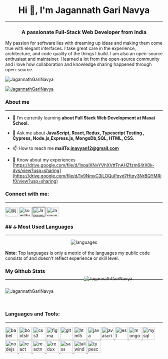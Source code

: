 <h1 align="center">Hi 👋, I'm Jagannath Gari Navya</h1>
<hr/>
<h3 align="center">A passionate Full-Stack Web Developer from India</h3>

 <p>
      My passion for software lies with dreaming up ideas and making them come
      true with elegant interfaces. I take great care in the experience,
      architecture, and code quality of the things I build. I am also an
      open-source enthusiast and maintainer. I learned a lot from the
      open-source community and i love how collaboration and knowledge sharing
      happened through open-source.
    </p>

<p align="left"> <img src="https://komarev.com/ghpvc/?username=JagannathGariNavya&label=Profile%20views&color=0e75b6&style=flat" alt="JagannathGariNavya" /> </p>

<p align="left"> <a href="https://github.com/ryo-ma/github-profile-trophy"><img src="https://github-profile-trophy.vercel.app/?username=JagannathGariNavya" alt="JagannathGariNavya" /></a> </p>
<h3>About me</h3>
    <hr />

- 🌱 I’m currently learning **about Full Stack Web Development at Masai School.**

- 💬 Ask me about **JavaScript, React, Redux, Typescript Testing , Cypress, Node.js,Express.js, MongoDb,SQL, HTML, CSS.**

- 📫 How to reach me **mailTo:jnavyan12@gmail.com**

- 📄 Know about my experiences [https://drive.google.com/file/d/1npalXNvYVhXVtfFnAHZfzm64tX0k-dvs/view?usp=sharing](https://drive.google.com/file/d/1v9NmyC3jLOQuPqvd7Htqy3NrBQYMRif0/view?usp=sharing)

<h3 align="left">Connect with me:</h3>
<hr/>
<p align="left">
<a href="https://codepen.io/J-Navya" target="blank"><img align="center" src="https://raw.githubusercontent.com/rahuldkjain/github-profile-readme-generator/master/src/images/icons/Social/codepen.svg" alt="@j-navya" height="30" width="40" /></a>
<a href="https://www.linkedin.com/in/j-navya/" target="blank"><img align="center" src="https://raw.githubusercontent.com/rahuldkjain/github-profile-readme-generator/master/src/images/icons/Social/linked-in-alt.svg" alt="sumithrat49" height="30" width="40" /></a>
<a href="" target="blank"><img align="center" src="https://raw.githubusercontent.com/rahuldkjain/github-profile-readme-generator/master/src/images/icons/Social/hackerrank.svg" alt="JagannathGariNavya" height="30" width="40" /></a>
<a href="https://leetcode.com/u/jnavyan12/" target="blank"><img align="center" src="https://raw.githubusercontent.com/rahuldkjain/github-profile-readme-generator/master/src/images/icons/Social/leet-code.svg" alt="JagannathGariNavya" height="30" width="40" /></a>
</p>
 <h3>## 🔝 Most Used Languages</h3>
<hr/>
    <div align="center">
      <img
        alt="languages"
        src="https://github-readme-stats.vercel.app/api/top-langs/?username=JagannathGariNavya&layout=compact&hide_border=true&theme=tokyonight"
      />
    </div>
    <br/>
    <b>Note:</b> Top languages is only a metric of the languages my public code
    consists of and doesn't reflect experience or skill level.

<h3>My Github Stats</h3>
<hr/>
<div style="display: flex;">
    <div style="flex: 1;">
        <p>&nbsp;<img align="left" src="https://github-readme-stats.vercel.app/api?username=JagannathGariNavya&show_icons=true&locale=en" alt="JagannathGariNavya" /></p>
    </div>
    <div style="flex: 1;">
        <p><img style="margin-top: -40px;" src="https://github-readme-streak-stats.herokuapp.com/?user=JagannathGariNavya" alt="JagannathGariNavya" /></p>
    </div>
</div>

<br/>
<h3 align="left">Languages and Tools:</h3>
<hr/>
<p align="left"> <a href="https://babeljs.io/" target="_blank" rel="noreferrer"> <img src="https://www.vectorlogo.zone/logos/babeljs/babeljs-icon.svg" alt="babel" width="40" height="40"/> </a> <a href="https://getbootstrap.com" target="_blank" rel="noreferrer"> <img src="https://raw.githubusercontent.com/devicons/devicon/master/icons/bootstrap/bootstrap-plain-wordmark.svg" alt="bootstrap" width="40" height="40"/> </a> <a href="https://www.w3schools.com/css/" target="_blank" rel="noreferrer"> <img src="https://raw.githubusercontent.com/devicons/devicon/master/icons/css3/css3-original-wordmark.svg" alt="css3" width="40" height="40"/> </a> <a href="https://www.figma.com/" target="_blank" rel="noreferrer"> <img src="https://www.vectorlogo.zone/logos/figma/figma-icon.svg" alt="figma" width="40" height="40"/> </a> <a href="https://git-scm.com/" target="_blank" rel="noreferrer"> <img src="https://www.vectorlogo.zone/logos/git-scm/git-scm-icon.svg" alt="git" width="40" height="40"/> </a> <a href="https://www.w3.org/html/" target="_blank" rel="noreferrer"> <img src="https://raw.githubusercontent.com/devicons/devicon/master/icons/html5/html5-original-wordmark.svg" alt="html5" width="40" height="40"/> </a> <a href="https://www.java.com" target="_blank" rel="noreferrer"> <img src="https://raw.githubusercontent.com/devicons/devicon/master/icons/java/java-original.svg" alt="java" width="40" height="40"/> </a> <a href="https://developer.mozilla.org/en-US/docs/Web/JavaScript" target="_blank" rel="noreferrer"> <img src="https://raw.githubusercontent.com/devicons/devicon/master/icons/javascript/javascript-original.svg" alt="javascript" width="40" height="40"/> </a> <a href="https://jestjs.io" target="_blank" rel="noreferrer"> <img src="https://www.vectorlogo.zone/logos/jestjsio/jestjsio-icon.svg" alt="jest" width="40" height="40"/> </a> <a href="https://www.mongodb.com/" target="_blank" rel="noreferrer"> <img src="https://raw.githubusercontent.com/devicons/devicon/master/icons/mongodb/mongodb-original-wordmark.svg" alt="mongodb" width="40" height="40"/> </a> <a href="https://www.mysql.com/" target="_blank" rel="noreferrer"> <img src="https://raw.githubusercontent.com/devicons/devicon/master/icons/mysql/mysql-original-wordmark.svg" alt="mysql" width="40" height="40"/> </a> <a href="https://nodejs.org" target="_blank" rel="noreferrer"> <img src="https://raw.githubusercontent.com/devicons/devicon/master/icons/nodejs/nodejs-original-wordmark.svg" alt="nodejs" width="40" height="40"/> </a> <a href="https://reactjs.org/" target="_blank" rel="noreferrer"> <img src="https://raw.githubusercontent.com/devicons/devicon/master/icons/react/react-original-wordmark.svg" alt="react" width="40" height="40"/> </a> <a href="https://reactnative.dev/" target="_blank" rel="noreferrer"> <img src="https://reactnative.dev/img/header_logo.svg" alt="reactnative" width="40" height="40"/> </a> <a href="https://redux.js.org" target="_blank" rel="noreferrer"> <img src="https://raw.githubusercontent.com/devicons/devicon/master/icons/redux/redux-original.svg" alt="redux" width="40" height="40"/> </a> <a href="https://sass-lang.com" target="_blank" rel="noreferrer"> <img src="https://raw.githubusercontent.com/devicons/devicon/master/icons/sass/sass-original.svg" alt="sass" width="40" height="40"/> </a> <a href="https://tailwindcss.com/" target="_blank" rel="noreferrer"> <img src="https://www.vectorlogo.zone/logos/tailwindcss/tailwindcss-icon.svg" alt="tailwind" width="40" height="40"/> </a> <a href="https://www.typescriptlang.org/" target="_blank" rel="noreferrer"> <img src="https://raw.githubusercontent.com/devicons/devicon/master/icons/typescript/typescript-original.svg" alt="typescript" width="40" height="40"/> </a> </p>


